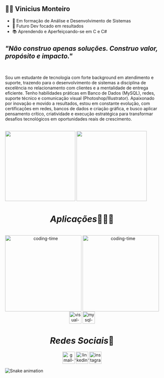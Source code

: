 ## 👨‍💻 Vinicius Monteiro</em>
 
 - 🚀 Em formação de Análise e Desenvolvimento de Sistemas
 - 🎯 Futuro Dev focado em resultados
 - 📚 Aprendendo e Aperfeiçoando-se em C e C#


## *"Não construo apenas soluções. Construo valor, propósito e impacto."*

<br> 

Sou um estudante de tecnologia com forte background em atendimento e suporte, trazendo para o desenvolvimento de sistemas a disciplina de excelência no relacionamento com clientes e a mentalidade de entrega eficiente. Tenho habilidades práticas em Banco de Dados (MySQL), redes, suporte técnico e comunicação visual (Photoshop/Illustrator).
Apaixonado por inovação e movido a resultados, estou em constante evolução, com certificações em redes, bancos de dados e criação gráfica, e busco aplicar pensamento crítico, criatividade e execução estratégica para transformar desafios tecnológicos em oportunidades reais de crescimento. 

<br>
 

<img height="230em" src="https://github-readme-stats.vercel.app/api?username=MonteiroVS&show_icons=true&theme=dracula"/>
<img height="230em" src="https://github-readme-stats.vercel.app/api/top-langs/?username=MonteiroVS&layout=compact&langs_count=16&theme=dracula"/>

<h1 align="center"><em>Aplicações</em>👨🏽‍💻</h1>
<div align="center"> 
<div style="display: inline_block"><br>
<img align="left" height="250" alt="coding-time" src="code.gif">
     <img align="center" height="250" alt="coding-time" src="code.gif">
     <img align="center" alt="visual-icon" height="40" width="40" src="https://img.icons8.com/color/512/c-programming.png">
     <img align="center" alt="mysql-icon"  height="40" width="40" src="https://images.ctfassets.net/o7xu9whrs0u9/3wmYS3g0nAFXJggA2aQskT/879edc25907953b6d1f30deb7e7f58f7/logo-mysql-mysql-logo-png-images-are-download-crazypng-21.png">
    </div>
      
   <h1 align="center"><em>Redes Sociais</em>📱</h1>
     <a href = "mailto: viniciusmonteiroform@gmail.com">
       <img align="center" alt="gmail-icon" height="40" width="40" src="https://img.icons8.com/fluent/512/gmail-new.png">
     </a>
     <a href = "https://www.linkedin.com/in/viniciusmonteiro3301/">
       <img align="center" alt="linkedin-icon" height="40" width="40" src="https://cdn-icons-png.flaticon.com/512/145/145807.png">
     </a>
     <a href = "https://www.instagram.com/vnsmtr/">
       <img align="center" alt="instagram-icon" height="40" width="40" src="https://upload.wikimedia.org/wikipedia/commons/thumb/a/a5/Instagram_icon.png/1200px-Instagram_icon.png">
     </a>
 </div>
 
 ![Snake animation](https://github.com/LuigiGF/LuigiGF/blob/output/github-contribution-grid-snake.svg)
